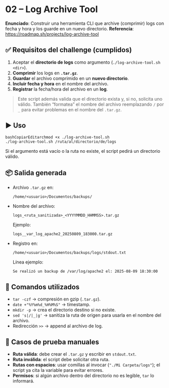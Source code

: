 # 02 – Log Archive Tool

**Enunciado**: Construir una herramienta CLI que archive (comprimir) logs con fecha y hora y los guarde en un nuevo directorio.
 **Referencia**: https://roadmap.sh/projects/log-archive-tool

## ✅ Requisitos del challenge (cumplidos)

1. Aceptar el **directorio de logs** como argumento (`./log-archive-tool.sh <dir>`).
2. **Comprimir** los logs en **`.tar.gz`**.
3. **Guardar** el archivo comprimido en un **nuevo directorio**.
4. **Incluir fecha y hora** en el nombre del archivo.
5. **Registrar** la fecha/hora del archivo en un **log**.

> Este script además valida que el directorio exista y, si no, solicita uno válido. También “formatea” el nombre del archivo reemplazando `/` por `_` para evitar problemas en el nombre del `.tar.gz`.

## ▶️ Uso

```
bashCopiarEditarchmod +x ./log-archive-tool.sh
./log-archive-tool.sh /ruta/al/directorio/de/logs
```

Si el argumento está vacío o la ruta no existe, el script pedirá un directorio válido.

## 📦 Salida generada

- Archivo `.tar.gz` en:

  ```
  /home/<usuario>/Documentos/backups/
  ```

- Nombre del archivo:

  ```
  logs_<ruta_sanitizada>_<YYYYMMDD_HHMMSS>.tar.gz
  ```

  Ejemplo:

  ```
  logs__var_log_apache2_20250809_183000.tar.gz
  ```

- Registro en:

  ```
  /home/<usuario>/Documentos/backups/logs/stdout.txt
  ```

  Línea ejemplo:

  ```
  Se realizó un backup de /var/log/apache2 el: 2025-08-09 18:30:00
  ```

## 🔧 Comandos utilizados

- `tar -czf` → compresión en gzip (`.tar.gz`).
- `date +"%Y%m%d_%H%M%S"` → timestamp.
- `mkdir -p` → crea el directorio destino si no existe.
- `sed 's|/|_|g'` → sanitiza la ruta de origen para usarla en el nombre del archivo.
- Redirección `>>` → append al archivo de log.

## 🧪 Casos de prueba manuales

- **Ruta válida**: debe crear el `.tar.gz` y escribir en `stdout.txt`.
- **Ruta inválida**: el script debe solicitar otra ruta.
- **Rutas con espacios**: usar comillas al invocar (`"./Mi Carpeta/logs"`); el script ya cita la variable para evitar errores.
- **Permisos**: si algún archivo dentro del directorio no es legible, `tar` lo informará.
